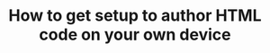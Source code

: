 ---
title: How to get setup to author HTML code on your own device
blurb: "Every profession has it's tools: carpenters use hammers, mechanics use spanners, painters use paintbrushes.  Coders have tools too. Here you'll learn about one of the major tools of the trade."
content_type: topic
---